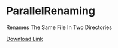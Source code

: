 # ParallelRenaming
Renames The Same File In Two Directories

[Download Link](https://github.com/ChrisStayte/ParallelRenaming/releases/download/v1.0/ParallelRenaming.zip)
